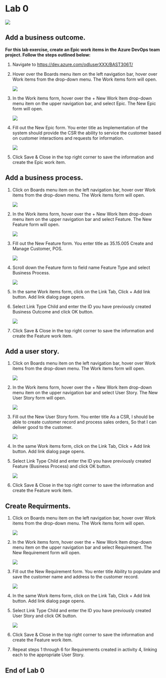 # Lab 0



![](https://github.com/sumitmalik51/BAST306T-Labs/blob/master/Lab0/images/snap0.png)

## Add a business outcome.


**For this lab exercise, create an Epic work items in the Azure DevOps team project.
Follow the steps outlined below:**


1. Navigate to https://dev.azure.com/odluserXXX/BAST306T/

1. Hover over the Boards menu item on the left navigation bar, hover over Work items from the drop-down menu.  The Work items form    will open.
    
    ![](https://raw.githubusercontent.com/sumitmalik51/BAST306T-Labs/master/Lab0/images/snap1.png)
   
   
1. In the Work items form, hover over the + New Work Item drop-down menu item on the upper navigation bar, and select Epic.  The New Epic form will open.

    ![](https://raw.githubusercontent.com/sumitmalik51/BAST306T-Labs/master/Lab0/images/snap2.png)

1. Fill out the New Epic form.  You enter title as Implementation of the system should provide the CSR the ability to service the customer based on customer interactions and requests for information. 

    ![](https://raw.githubusercontent.com/sumitmalik51/BAST306T-Labs/master/Lab0/images/snap3.png)
     
1. Click Save & Close in the top right corner to save the information and create the Epic work item.

   
  
  
## Add a business process.

1. Click on Boards menu item on the left navigation bar, hover over Work items from the drop-down menu.  The Work items form will open.

     ![](https://raw.githubusercontent.com/sumitmalik51/BAST306T-Labs/master/Lab0/images/snap4.png)
  
1. In the Work items form, hover over the + New Work Item drop-down menu item on the upper navigation bar and select Feature.  The New Feature form will open.

    ![](https://raw.githubusercontent.com/sumitmalik51/BAST306T-Labs/blob/master/Lab0/images/snap5.png)

1. Fill out the New Feature form. You enter title as 35.15.005 Create and Manage Customer, POS.

    ![](https://raw.githubusercontent.com/sumitmalik51/BAST306T-Labs/master/Lab0/images/snap6.png)
  
1. Scroll down the Feature form to field name Feature Type and select Business Process.

    ![](https://raw.githubusercontent.com/sumitmalik51/BAST306T-Labs/master/Lab0/images/snap7.png)
  
1. In the same Work items form, click on the Link  Tab, Click + Add link button. Add link dialog page opens.
 
1. Select Link Type Child and enter the ID you have previously created Business Outcome and click OK button.

    ![](https://raw.githubusercontent.com/sumitmalik51/BAST306T-Labs/master/Lab0/images/snap8.png)
  
1. Click Save & Close in the top right corner to save the information and create the Feature work item.


## Add a user story.

1. Click on Boards menu item on the left navigation bar, hover over Work items from the drop-down menu.  The Work items form will open.
  
    ![](https://raw.githubusercontent.com/sumitmalik51/BAST306T-Labs/master/Lab0/images/snap9.png)


1. In the Work items form, hover over the + New Work Item drop-down menu item on the upper navigation bar and select User Story.  The New User Story form will open.

    ![](https://raw.githubusercontent.com/sumitmalik51/BAST306T-Labs/master/Lab0/images/snap10.png)

1. Fill out the New User Story form.  You enter title As a CSR, I should be able to create customer record and process sales orders, So that I can deliver good to the customer. 

    ![](https://raw.githubusercontent.com/sumitmalik51/BAST306T-Labs/master/Lab0/images/snap11.png)
  
1. In the same Work items form, click on the Link  Tab, Click + Add link button. Add link dialog page opens.

1. Select Link Type Child and enter the ID you have previously created Feature (Business Process) and click OK button.

    ![](https://raw.githubusercontent.com/sumitmalik51/BAST306T-Labs/master/Lab0/images/snap12.png)

1. Click Save & Close in the top right corner to save the information and create the Feature work item.


## Create Requirments.

1. Click on Boards menu item on the left navigation bar, hover over Work items from the drop-down menu.  The Work items form will open.

    ![](https://raw.githubusercontent.com/sumitmalik51/BAST306T-Labs/master/Lab0/images/snap13.png)


1. In the Work items form, hover over the + New Work Item drop-down menu item on the upper navigation bar and select Requirement.  The New Requirement form will open.

    ![](https://raw.githubusercontent.com/sumitmalik51/BAST306T-Labs/master/Lab0/images/snap14.png)


1. Fill out the New Requirement form.  You enter title Ability to populate and save the customer name and address to the customer record. 

    ![](https://raw.githubusercontent.com/sumitmalik51/BAST306T-Labs/master/Lab0/images/snap15.png)
   
   
1. In the same Work items form, click on the Link  Tab, Click + Add link button. Add link dialog page opens.

1. Select Link Type Child and enter the ID you have previously created User Story and click OK button.

    ![](https://raw.githubusercontent.com/sumitmalik51/BAST306T-Labs/master/Lab0/images/snap16.png)
   
1. Click Save & Close in the top right corner to save the information and create the Feature work item.

1. Repeat steps 1 through 6 for Requirements created in activity 4, linking each to the appropriate User Story.


## End of Lab 0

